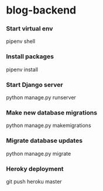 # blog-backend


### Start virtual env
pipenv shell

### Install packages
pipenv install

### Start Django server
python manage.py runserver

### Make new database migrations
python manage.py makemigrations

### Migrate database updates
python manage.py migrate

### Heroky deployment
git push heroku master